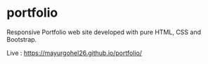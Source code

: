 # portfolio
Responsive Portfolio web site developed with pure HTML, CSS and Bootstrap.

Live : https://mayurgohel26.github.io/portfolio/
